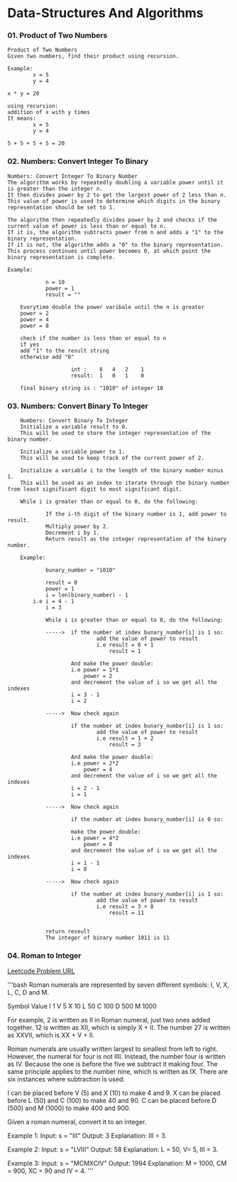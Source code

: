 # Data-Structures And Algorithms

### 01. Product of Two Numbers

    Product of Two Numbers
    Given two numbers, find their product using recursion.

    Example:
            x = 5
            y = 4

    x * y = 20

    using recursion:
    addition of x with y times
    It means:
            x = 5
            y = 4

    5 + 5 + 5 + 5 = 20

### 02. Numbers: Convert Integer To Binary

    Numbers: Convert Integer To Binary Number
    The algorithm works by repeatedly doubling a variable power until it is greater than the integer n.
    It then divides power by 2 to get the largest power of 2 less than n.
    This value of power is used to determine which digits in the binary representation should be set to 1.

    The algorithm then repeatedly divides power by 2 and checks if the current value of power is less than or equal to n.
    If it is, the algorithm subtracts power from n and adds a "1" to the binary representation.
    If it is not, the algorithm adds a "0" to the binary representation.
    This process continues until power becomes 0, at which point the binary representation is complete.

    Example:

                n = 10
                power = 1
                result = ""

        Everytime double the power varibale until the n is greater
        power = 2
        power = 4
        power = 8

        check if the number is less than or equal to n
        if yes
        add "1" to the result string
        otherwise add "0"

                        int :    8   4   2    1
                        result:  1   0   1    0

        final binary string is : "1010" of integer 10

### 03. Numbers: Convert Binary To Integer

        Numbers: Convert Binary To Integer
        Initialize a variable result to 0.
        This will be used to store the integer representation of the binary number.

        Initialize a variable power to 1.
        This will be used to keep track of the current power of 2.

        Initialize a variable i to the length of the binary number minus 1.
        This will be used as an index to iterate through the binary number from least significant digit to most significant digit.

        While i is greater than or equal to 0, do the following:

                If the i-th digit of the binary number is 1, add power to result.
                Multiply power by 2.
                Decrement i by 1.
                Return result as the integer representation of the binary number.

        Example:

                bunary_number = "1010"

                result = 0
                power = 1
                i = len(binary_number) - 1
            i.e i = 4 - 1
                i = 3

                While i is greater than or equal to 0, do the following:

                ----->  if the number at index bunary_number[i] is 1 so:
                                add the value of power to result
                                i.e result = 0 + 1
                                    result = 1

                        And make the power double:
                        i.e power = 1*1
                            power = 2
                        and decrement the value of i so we get all the indexes
                        i = 3 - 1
                        i = 2

                ----->  Now check again

                        if the number at index bunary_number[i] is 1 so:
                                add the value of power to result
                                i.e result = 1 + 2
                                    result = 3

                        And make the power double:
                        i.e power = 2*2
                            power = 4
                        and decrement the value of i so we get all the indexes
                        i = 2 - 1
                        i = 1

                ----->  Now check again

                        if the number at index bunary_number[i] is 0 so:

                        make the power double:
                        i.e power = 4*2
                            power = 8
                        and decrement the value of i so we get all the indexes
                        i = 1 - 1
                        i = 0

                ----->  Now check again

                        if the number at index bunary_number[i] is 1 so:
                                add the value of power to result
                                i.e result = 3 + 8
                                    result = 11


                return reseult
                The integer of binary number 1011 is 11

### 04. Roman to Integer

[Leetcode Problem URL](https://leetcode.com/problems/roman-to-integer/)

'''bash
Roman numerals are represented by seven different symbols: I, V, X, L, C, D and M.

Symbol Value
I 1
V 5
X 10
L 50
C 100
D 500
M 1000

For example, 2 is written as II in Roman numeral, just two ones added together. 12 is written as XII, which is simply X + II. The number 27 is written as XXVII, which is XX + V + II.

Roman numerals are usually written largest to smallest from left to right. However, the numeral for four is not IIII. Instead, the number four is written as IV. Because the one is before the five we subtract it making four. The same principle applies to the number nine, which is written as IX. There are six instances where subtraction is used:

I can be placed before V (5) and X (10) to make 4 and 9.
X can be placed before L (50) and C (100) to make 40 and 90.
C can be placed before D (500) and M (1000) to make 400 and 900.

Given a roman numeral, convert it to an integer.

Example 1:
Input: s = "III"
Output: 3
Explanation: III = 3.

Example 2:
Input: s = "LVIII"
Output: 58
Explanation: L = 50, V= 5, III = 3.

Example 3:
Input: s = "MCMXCIV"
Output: 1994
Explanation: M = 1000, CM = 900, XC = 90 and IV = 4.
'''

